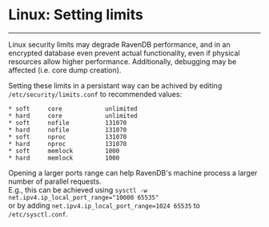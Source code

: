 # Linux: Setting limits
---
Linux security limits may degrade RavenDB performance, and in an encrypted database even prevent actual functionality, 
even if physical resources allow higher performance. Additionally, debugging may be affected (i.e. core dump creation).  

Setting these limits in a persistant way can be achived by editing `/etc/security/limits.conf` to recommended values:  
```
* soft     core            unlimited
* hard     core            unlimited
* soft     nofile          131070
* hard     nofile          131070
* soft     nproc           131070
* hard     nproc           131070
* soft     memlock         1000
* hard     memlock         1000
```

Opening a larger ports range can help RavenDB's machine process a larger number of parallel requests.  
E.g., this can be achieved using ```sysctl -w net.ipv4.ip_local_port_range="10000 65535"```  
or by adding ```net.ipv4.ip_local_port_range=1024 65535``` to `/etc/sysctl.conf`.  
